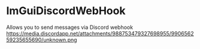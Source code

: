 # ImGuiDiscordWebHook
Allows you to send messages via Discord webhook
https://media.discordapp.net/attachments/988753479327698955/990656259235655690/unknown.png
